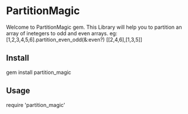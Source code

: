 # PartitionMagic

 Welcome to PartitionMagic gem. This Library will help you to partition an array of inetegers to odd and even arrays.
 eg: [1,2,3,4,5,6].partition_even_odd(&:even?)
     [[2,4,6],[1,3,5]]

## Install
gem install partition_magic

## Usage

require 'partition_magic'
